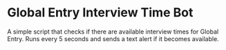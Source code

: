 # Global Entry Interview Time Bot

A simple script that checks if there are available interview times for Global Entry. Runs every 5 seconds and sends a text alert if it becomes available.

